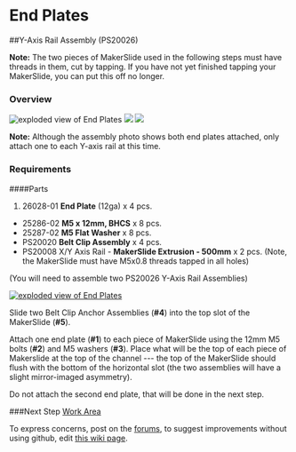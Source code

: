 # End Plates

##Y-Axis Rail Assembly (PS20026)

**Note:** The two pieces of MakerSlide used in the following steps must have threads in them, cut by tapping. If you have not yet finished tapping your MakerSlide, you can put this off no longer.

### Overview

![exploded view of End Plates](tPictures/PS20026_2.png) 
![](tPictures/so_y_axis_rail_2.jpg)
![](tPictures/so_y_axis_rail_parts_2.jpg)

**Note:** Although the assembly photo shows both end plates attached, only attach one to each Y-axis rail at this time.

### Requirements

####Parts

1. 26028-01 **End Plate** (12ga) x 4 pcs.
* 25286-02 **M5 x 12mm, BHCS** x 8 pcs.
* 25287-02 **M5 Flat Washer** x 8 pcs.
* PS20020 **Belt Clip Assembly** x 4 pcs.
* PS20008 X/Y Axis Rail - **MakerSlide Extrusion - 500mm** x 2 pcs. (Note, the MakerSlide must have M5x0.8 threads tapped in all holes)
 
(You will need to assemble two PS20026 Y-Axis Rail Assemblies)

[![exploded view of End Plates](tPictures/PS20026.svg)](content/tPictures/PS20026-100.svg)

Slide two Belt Clip Anchor Assemblies (**\#4**) into the top slot of the MakerSlide (**\#5**).

Attach one end plate (**\#1**) to each piece of MakerSlide using the 12mm M5 bolts (**\#2**) and M5 washers (**\#3**). Place what will be the top of each piece of Makerslide at the top of the channel --- the top of the MakerSlide should flush with the bottom of the horizontal slot (the two assemblies will have a slight mirror-imaged asymmetry).

Do not attach the second end plate, that will be done in the next step.

###Next Step [Work Area](/#workarea)

To express concerns, post on the [forums](http://www.shapeoko.com/forum/index.php), to suggest improvements without using github, edit [this wiki page](http://www.shapeoko.com/wiki/index.php?title=Yaxis_1&action=edit&redlink=1).

